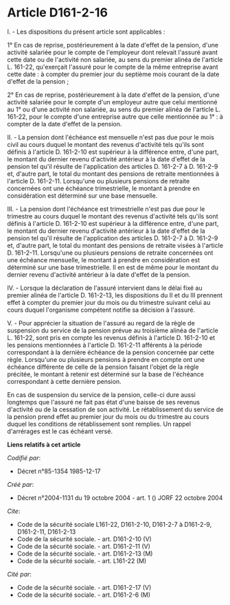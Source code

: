 # Article D161-2-16

I. - Les dispositions du présent article sont applicables :

1° En cas de reprise, postérieurement à la date d'effet de la pension, d'une activité salariée pour le compte de l'employeur
dont relevait l'assuré avant cette date ou de l'activité non salariée, au sens du premier alinéa de l'article L. 161-22,
qu'exerçait l'assuré pour le compte de la même entreprise avant cette date : à compter du premier jour du septième mois
courant de la date d'effet de la pension ;

2° En cas de reprise, postérieurement à la date d'effet de la pension, d'une activité salariée pour le compte d'un employeur
autre que celui mentionné au 1° ou d'une activité non salariée, au sens du premier alinéa de l'article L. 161-22, pour le
compte d'une entreprise autre que celle mentionnée au 1° : à compter de la date d'effet de la pension.

II. - La pension dont l'échéance est mensuelle n'est pas due pour le mois civil au cours duquel le montant des revenus
d'activité tels qu'ils sont définis à l'article D. 161-2-10 est supérieur à la différence entre, d'une part, le montant du
dernier revenu d'activité antérieur à la date d'effet de la pension tel qu'il résulte de l'application des articles D.
161-2-7 à D. 161-2-9 et, d'autre part, le total du montant des pensions de retraite mentionnées à l'article D. 161-2-11.
Lorsqu'une ou plusieurs pensions de retraite concernées ont une échéance trimestrielle, le montant à prendre en considération
est déterminé sur une base mensuelle.

III. - La pension dont l'échéance est trimestrielle n'est pas due pour le trimestre au cours duquel le montant des revenus
d'activité tels qu'ils sont définis à l'article D. 161-2-10 est supérieur à la différence entre, d'une part, le montant du
dernier revenu d'activité antérieur à la date d'effet de la pension tel qu'il résulte de l'application des articles D.
161-2-7 à D. 161-2-9 et, d'autre part, le total du montant des pensions de retraite visées à l'article D. 161-2-11.
Lorsqu'une ou plusieurs pensions de retraite concernées ont une échéance mensuelle, le montant à prendre en considération est
déterminé sur une base trimestrielle. Il en est de même pour le montant du dernier revenu d'activité antérieur à la date
d'effet de la pension.

IV. - Lorsque la déclaration de l'assuré intervient dans le délai fixé au premier alinéa de l'article D. 161-2-13, les
dispositions du II et du III prennent effet à compter du premier jour du mois ou du trimestre suivant celui au cours duquel
l'organisme compétent notifie sa décision à l'assuré.

V. - Pour apprécier la situation de l'assuré au regard de la règle de suspension du service de la pension prévue au troisième
alinéa de l'article L. 161-22, sont pris en compte les revenus définis à l'article D. 161-2-10 et les pensions mentionnées à
l'article D. 161-2-11 afférents à la période correspondant à la dernière échéance de la pension concernée par cette règle.
Lorsqu'une ou plusieurs pensions à prendre en compte ont une échéance différente de celle de la pension faisant l'objet de la
règle précitée, le montant à retenir est déterminé sur la base de l'échéance correspondant à cette dernière pension.

En cas de suspension du service de la pension, celle-ci dure aussi longtemps que l'assuré ne fait pas état d'une baisse de
ses revenus d'activité ou de la cessation de son activité. Le rétablissement du service de la pension prend effet au premier
jour du mois ou du trimestre au cours duquel les conditions de rétablissement sont remplies. Un rappel d'arrérages est le cas
échéant versé.

**Liens relatifs à cet article**

_Codifié par_:

  - Décret n°85-1354 1985-12-17

_Créé par_:

  - Décret n°2004-1131 du 19 octobre 2004 - art. 1 () JORF 22 octobre 2004

_Cite_:

  - Code de la sécurité sociale L161-22, D161-2-10, D161-2-7 à D161-2-9, D161-2-11, D161-2-13
  - Code de la sécurité sociale. - art. D161-2-10 (V)
  - Code de la sécurité sociale. - art. D161-2-11 (V)
  - Code de la sécurité sociale. - art. D161-2-13 (M)
  - Code de la sécurité sociale. - art. L161-22 (M)

_Cité par_:

  - Code de la sécurité sociale. - art. D161-2-17 (V)
  - Code de la sécurité sociale. - art. D161-2-6 (M)

